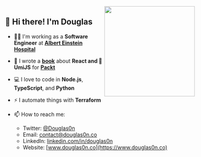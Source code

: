 <a href="https://www.packtpub.com/product/enterprise-react-development-with-umijs/9781803238968">
  <img width="240" align="right" src="https://content.packt.com/_/image/original/B18503/cover_image_large.jpg">
</a>

## 👋 Hi there! I'm Douglas

- 👨‍💻 I'm working as a **Software Engineer** at **[Albert Einstein Hospital](https://www.einstein.br/en/about-einstein/the-sociedade-beneficente-israelita-brasileira-albert-einstein/timeline)**
- 📙 I wrote a **[book](https://www.packtpub.com/product/enterprise-react-development-with-umijs/9781803238968)** about **React and 🍚 UmiJS** for **[Packt](https://www.packtpub.com)**
- 💻 I love to code in **Node.js**, **TypeScript**, and **Python**
- ⚡ I automate things with **Terraform**

- 📫 How to reach me:
  - Twitter: [@Douglas0n](https://twitter.com/Douglas0n)
  - Email: [contact@douglas0n.co](mailto:contact@douglas0n.co)
  - LinkedIn: [linkedin.com/in/douglas0n](https://www.linkedin.com/in/douglas0n)
  - Website: [www.douglas0n.co](https://www.douglas0n.co)

<!--
**Douglas0n/douglas0n** is a ✨ _special_ ✨ repository because its `README.md` (this file) appears on your GitHub profile.

Here are some ideas to get you started:

- 🔭 I’m currently working on ...
- 🌱 I’m currently learning ...
- 👯 I’m looking to collaborate on ...
- 🤔 I’m looking for help with ...
- 💬 Ask me about ...
- 📫 How to reach me: ...
- 😄 Pronouns: ...
- ⚡ Fun fact: ...
-->
